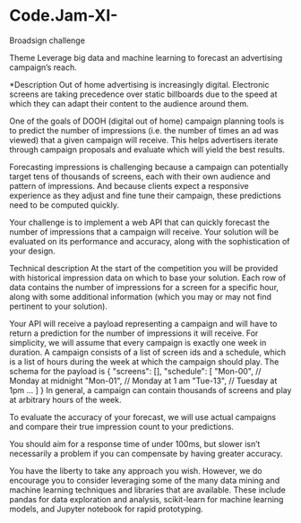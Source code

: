 # Code.Jam-XI-

Broadsign challenge 

Theme
Leverage big data and machine learning to forecast an advertising campaign’s reach.

*Description
Out of home advertising is increasingly digital. Electronic screens are taking precedence over static billboards due to the speed at which they can adapt their content to the audience around them.

One of the goals of DOOH (digital out of home) campaign planning tools is to predict the number of impressions (i.e. the number of times an ad was viewed) that a given campaign will receive. This helps advertisers iterate through campaign proposals and evaluate which will yield the best results.

Forecasting impressions is challenging because a campaign can potentially target tens of thousands of screens, each with their own audience and pattern of impressions. And because clients expect a responsive experience as they adjust and fine tune their campaign, these predictions need to be computed quickly.

Your challenge is to implement a web API that can quickly forecast the number of impressions that a campaign will receive. Your solution will be evaluated on its performance and accuracy, along with the sophistication of your design.


Technical description
At the start of the competition you will be provided with historical impression data on which to base your solution. Each row of data contains the number of impressions for a screen for a specific hour, along with some additional information (which you may or may not find pertinent to your solution).

Your API will receive a payload representing a campaign and will have to return a prediction for the number of impressions it will receive. For simplicity, we will assume that every campaign is exactly one week in duration. A campaign consists of a list of screen ids and a schedule, which is a list of hours during the week at which the campaign should play. The schema for the payload is
{
  "screens": [<list of screen ids>],
  "schedule": [
    "Mon-00", // Monday at midnight
    "Mon-01", // Monday at 1 am
    "Tue-13", // Tuesday at 1pm
    ...
  ]
}
In general, a campaign can contain thousands of screens and play at arbitrary hours of the week.

To evaluate the accuracy of your forecast, we will use actual campaigns and compare their true impression count to your predictions.

You should aim for a response time of under 100ms, but slower isn’t necessarily a problem if you can compensate by having greater accuracy.

You have the liberty to take any approach you wish. However, we do encourage you to consider leveraging some of the many data mining and machine learning techniques and libraries that are available. These include pandas for data exploration and analysis, scikit-learn for machine learning models, and Jupyter notebook for rapid prototyping.
